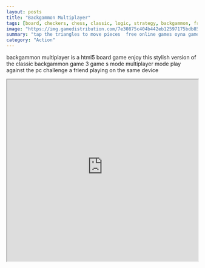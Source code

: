```yaml
---
layout: posts
title: "Backgammon Multiplayer"
tags: [board, checkers, chess, classic, logic, strategy, backgammon, free, online, games, oyna, game, free, games, play, play, games]
image: "https://img.gamedistribution.com/7e30875c404b442eb12597175bdb85dc-512x340.jpeg"
summary: "tap the triangles to move pieces  free online games oyna game free games play play games"
category: "Action"
---
```


backgammon multiplayer is a html5 board game enjoy this stylish version of the classic backgammon game 3 game s mode multiplayer mode play against the pc challenge a friend playing on the same device

<iframe width="100%" height="480px;" src="https://html5.gamedistribution.com/7e30875c404b442eb12597175bdb85dc/"></iframe>